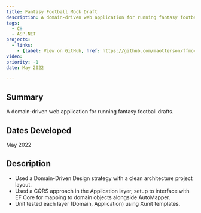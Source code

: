 ```yaml
---
title: Fantasy Football Mock Draft
description: A domain-driven web application for running fantasy football drafts.
tags:
  - C#
  - ASP.NET
projects:
  - links:
    - {label: View on GitHub, href: https://github.com/maotterson/ffmockdraft, icon: icon-github}
video: 
priority: -1
date: May 2022

---
```

## Summary
A domain-driven web application for running fantasy football drafts.

## Dates Developed
May 2022

## Description
- Used a Domain-Driven Design strategy with a clean architecture project layout.
- Used a CQRS approach in the Application layer, setup to interface with EF Core for mapping to domain objects alongside AutoMapper.
- Unit tested each layer (Domain, Application) using Xunit templates. 
